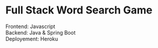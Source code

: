 # Full Stack Word Search Game

Frontend: Javascript <br />
Backend: Java & Spring Boot <br />
Deployement: Heroku <br />
